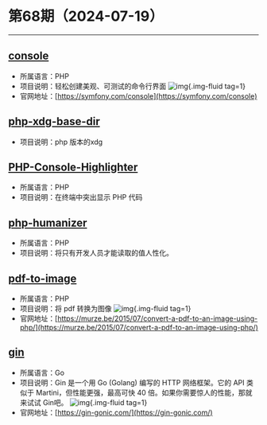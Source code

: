 # 第68期（2024-07-19）

---
## [console](https://github.com/symfony/console)
- 所属语言：PHP
- 项目说明：轻松创建美观、可测试的命令行界面
![img](https://ghfast.top/https://raw.githubusercontent.com/xiaoxuan6/weekly/main/docs/static/images/2024-07-19/1721364541.png){.img-fluid tag=1}
- 官网地址：[https://symfony.com/console](https://symfony.com/console)

## [php-xdg-base-dir](https://github.com/dnoegel/php-xdg-base-dir)
- 项目说明：php 版本的xdg

## [PHP-Console-Highlighter](https://github.com/JakubOnderka/PHP-Console-Highlighter)
- 所属语言：PHP
- 项目说明：在终端中突出显示 PHP 代码

## [php-humanizer](https://github.com/coduo/php-humanizer)
- 所属语言：PHP
- 项目说明：将只有开发人员才能读取的值人性化。

## [pdf-to-image](https://github.com/spatie/pdf-to-image)
- 所属语言：PHP
- 项目说明：将 pdf 转换为图像
![img](https://ghfast.top/https://raw.githubusercontent.com/xiaoxuan6/weekly/main/docs/static/images/2024-07-19/1721389701.png){.img-fluid tag=1}
- 官网地址：[https://murze.be/2015/07/convert-a-pdf-to-an-image-using-php/](https://murze.be/2015/07/convert-a-pdf-to-an-image-using-php/)

## [gin](https://github.com/gin-gonic/gin)
- 所属语言：Go
- 项目说明：Gin 是一个用 Go (Golang) 编写的 HTTP 网络框架。它的 API 类似于 Martini，但性能更强，最高可快 40 倍。如果你需要惊人的性能，那就来试试 Gin吧。
![img](https://ghfast.top/https://raw.githubusercontent.com/xiaoxuan6/weekly/main/docs/static/images/2024-07-19/1721389765.png){.img-fluid tag=1}
- 官网地址：[https://gin-gonic.com/](https://gin-gonic.com/)
